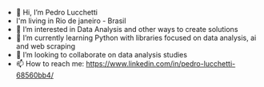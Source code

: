 - 👋 Hi, I’m Pedro Lucchetti
- I'm living in Rio de janeiro - Brasil
- 👀 I’m interested in Data Analysis and other ways to create solutions
- 🌱 I’m currently learning Python with libraries focused on data analysis, ai and web scraping 
- 💞️ I’m looking to collaborate on data analysis studies
- 📫 How to reach me: https://www.linkedin.com/in/pedro-lucchetti-68560bb4/

<!---
PedroLucchetti/PedroLucchetti is a ✨ special ✨ repository because its `README.md` (this file) appears on your GitHub profile.
You can click the Preview link to take a look at your changes.
--->
